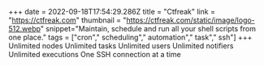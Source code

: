 +++
date = 2022-09-18T17:54:29.286Z
title = "Ctfreak"
link = "https://ctfreak.com"
thumbnail = "https://ctfreak.com/static/image/logo-512.webp"
snippet="Maintain, schedule and run all your shell scripts from one place."
tags = ["cron"," scheduling"," automation"," task"," ssh"]
+++
Unlimited nodes
Unlimited tasks
Unlimited users
Unlimited notifiers
Unlimited executions
One SSH connection at a time
